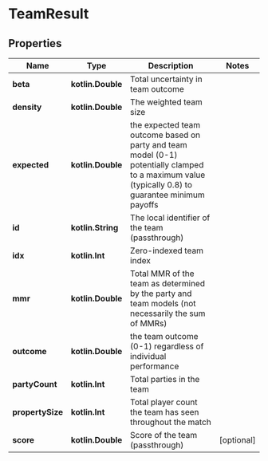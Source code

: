 
# TeamResult

## Properties
| Name | Type | Description | Notes |
| ------------ | ------------- | ------------- | ------------- |
| **beta** | **kotlin.Double** | Total uncertainty in team outcome |  |
| **density** | **kotlin.Double** | The weighted team size |  |
| **expected** | **kotlin.Double** | the expected team outcome based on party and team model (0-1) potentially clamped to a maximum value (typically 0.8) to guarantee minimum payoffs |  |
| **id** | **kotlin.String** | The local identifier of the team (passthrough) |  |
| **idx** | **kotlin.Int** | Zero-indexed team index |  |
| **mmr** | **kotlin.Double** | Total MMR of the team as determined by the party and team models (not necessarily the sum of MMRs) |  |
| **outcome** | **kotlin.Double** | the team outcome (0-1) regardless of individual performance |  |
| **partyCount** | **kotlin.Int** | Total parties in the team |  |
| **propertySize** | **kotlin.Int** | Total player count the team has seen throughout the match |  |
| **score** | **kotlin.Double** | Score of the team (passthrough) |  [optional] |




